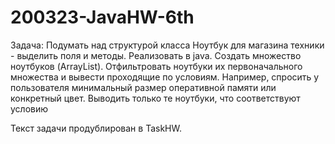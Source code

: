 # 200323-JavaHW-6th
Задача: 
    Подумать над структурой класса Ноутбук для магазина техники - выделить поля и методы. Реализовать в java.
    Создать множество ноутбуков (ArrayList).
    Отфильтровать ноутбуки их первоначального множества и вывести проходящие по условиям. Например, спросить у пользователя минимальный размер оперативной памяти или конкретный цвет. Выводить только те ноутбуки, что соответствуют условию

Текст задачи продублирован в TaskHW.
